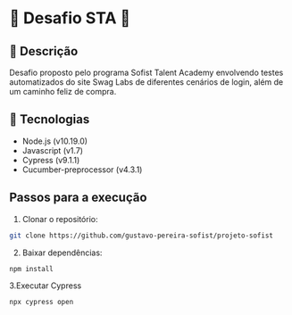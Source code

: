 # :small_blue_diamond: Desafio STA :small_blue_diamond:

## :blue_book: Descrição
Desafio proposto pelo programa Sofist Talent Academy envolvendo testes automatizados do site Swag Labs de diferentes cenários de login, além de um caminho feliz de compra.

## :wrench: Tecnologias
- Node.js (v10.19.0)
- Javascript (v1.7)
- Cypress (v9.1.1)
- Cucumber-preprocessor (v4.3.1)

## Passos para a execução
1. Clonar o repositório:
```bash
git clone https://github.com/gustavo-pereira-sofist/projeto-sofist
```
2. Baixar dependências:
```bash
npm install
```
3.Executar Cypress
```bash
npx cypress open
```
